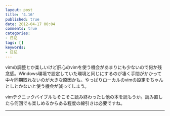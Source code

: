 ```yaml
---
layout: post
title: '4.16'
published: true
date: 2012-04-17 00:04
comments: true
categories:
- 日記
tags: []
keywords:
- 日記
---
```

vimの調整とか楽しいけど肝心のvimを使う機会があまりにも少ないので何か残念感。Windows環境で設定していた環境と同じにするのが凄く手間がかかって中々同期取れないのが大きな原因かも。やっぱりローカルのvimの設定をちゃんとしとかないと使う機会が減ってしまう。

vimテクニックバイブルもそこそこ読み終わったし他の本を読もうか。読み直したら何回でも楽しめるからある程度の線引きは必要ですね。

---

